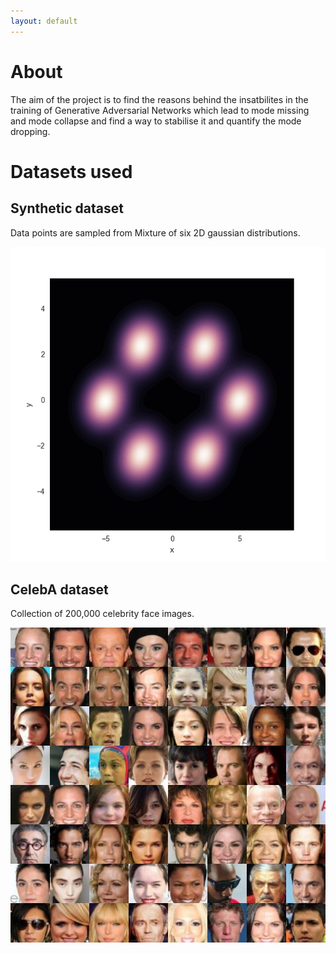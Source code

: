 ```yaml
---
layout: default
---
```

# About

The aim of the project is to find the reasons behind the insatbilites in the training of Generative Adversarial Networks which lead to mode missing and mode collapse and find a way to stabilise it and quantify the mode dropping.

# Datasets used

## Synthetic dataset

Data points are sampled from Mixture of six 2D gaussian distributions.

![](https://github.com/RahulVallivel/Analysing-Mode-missing/blob/master/1.png)

## CelebA dataset

Collection of 200,000 celebrity face images.

![](https://github.com/RahulVallivel/Analysing-Mode-missing/blob/master/celebA_sample.jpg)
